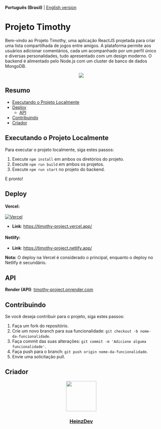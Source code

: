 **Português (Brasil)** | [English version](README_en.md)

# Projeto Timothy

Bem-vindo ao Projeto Timothy, uma aplicação ReactJS projetada para criar uma lista compartilhada de jogos entre amigos. A plataforma permite aos usuários adicionar comentários, cada um acompanhado por um perfil único e diversas personalidades, tudo apresentado com um design moderno. O backend é alimentado pelo Node.js com um cluster de banco de dados MongoDB.


<p align="center"><img src="https://i.imgur.com/Yr5mNYS.jpeg"></p>

## Resumo

- [Executando o Projeto Localmente](#executando-o-projeto-localmente)
- [Deploy](#deploy)
  - [API](#api)
- [Contribuindo](#contribuindo)
- [Criador](#criador)

## Executando o Projeto Localmente

Para executar o projeto localmente, siga estes passos:

1. Execute `npm install` em ambos os diretórios do projeto.
2. Execute `npm run build` em ambos os projetos.
3. Execute `npm run start` no projeto do backend.

E pronto!

## Deploy

#### Vercel:

[![Vercel](https://vercel.com/button)](https://timothy-project.vercel.app/)

- **Link**: https://timothy-project.vercel.app/

#### Netlify:

- **Link**: https://timothy-project.netlify.app/

**Nota:** O deploy na Vercel é considerado o principal, enquanto o deploy no Netlify é secundário.

## API

**Render (API)**: [timothy-project.onrender.com](https://timothy-project.onrender.com)

## Contribuindo

Se você deseja contribuir para o projeto, siga estes passos:

1. Faça um fork do repositório.
2. Crie um novo branch para sua funcionalidade: `git checkout -b nome-da-funcionalidade`.
3. Faça commit das suas alterações: `git commit -m 'Adicione alguma funcionalidade'`.
4. Faça push para o branch: `git push origin nome-da-funcionalidade`.
5. Envie uma solicitação pull.

## Criador

<div id="header" align="center">
  <a href="https://github.com/HeinzDev/">
    <img src="https://i.imgur.com/RtsYtRt.png" width="100"/>
  </a>
  <a href="https://github.com/HeinzDev/">
    <h3>HeinzDev</h3>  
  </a>
</div>
